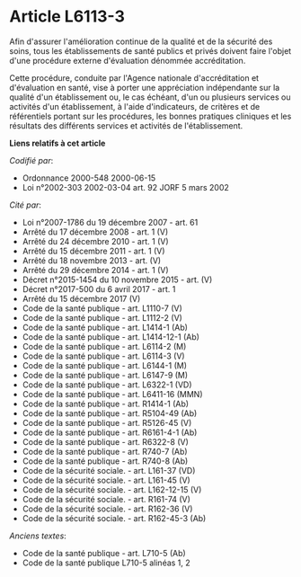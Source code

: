 # Article L6113-3

Afin d'assurer l'amélioration continue de la qualité et de la sécurité des soins, tous les établissements de santé publics et
privés doivent faire l'objet d'une procédure externe d'évaluation dénommée accréditation.

Cette procédure, conduite par l'Agence nationale d'accréditation et d'évaluation en santé, vise à porter une appréciation
indépendante sur la qualité d'un établissement ou, le cas échéant, d'un ou plusieurs services ou activités d'un
établissement, à l'aide d'indicateurs, de critères et de référentiels portant sur les procédures, les bonnes pratiques
cliniques et les résultats des différents services et activités de l'établissement.

**Liens relatifs à cet article**

_Codifié par_:

  - Ordonnance 2000-548 2000-06-15
  - Loi n°2002-303 2002-03-04 art. 92 JORF 5 mars 2002

_Cité par_:

  - Loi n°2007-1786 du 19 décembre 2007 - art. 61
  - Arrêté du 17 décembre 2008 - art. 1 (V)
  - Arrêté du 24 décembre 2010 - art. 1 (V)
  - Arrêté du 15 décembre 2011 - art. 1 (V)
  - Arrêté du 18 novembre 2013 - art. (V)
  - Arrêté du 29 décembre 2014 - art. 1 (V)
  - Décret n°2015-1454 du 10 novembre 2015 - art. (V)
  - Décret n°2017-500 du 6 avril 2017 - art. 1
  - Arrêté du 15 décembre 2017 (V)
  - Code de la santé publique - art. L1110-7 (V)
  - Code de la santé publique - art. L1112-2 (V)
  - Code de la santé publique - art. L1414-1 (Ab)
  - Code de la santé publique - art. L1414-12-1 (Ab)
  - Code de la santé publique - art. L6114-2 (M)
  - Code de la santé publique - art. L6114-3 (V)
  - Code de la santé publique - art. L6144-1 (M)
  - Code de la santé publique - art. L6147-9 (M)
  - Code de la santé publique - art. L6322-1 (VD)
  - Code de la santé publique - art. L6411-16 (MMN)
  - Code de la santé publique - art. R1414-1 (Ab)
  - Code de la santé publique - art. R5104-49 (Ab)
  - Code de la santé publique - art. R5126-45 (V)
  - Code de la santé publique - art. R6161-4-1 (Ab)
  - Code de la santé publique - art. R6322-8 (V)
  - Code de la santé publique - art. R740-7 (Ab)
  - Code de la santé publique - art. R740-8 (Ab)
  - Code de la sécurité sociale. - art. L161-37 (VD)
  - Code de la sécurité sociale. - art. L161-45 (V)
  - Code de la sécurité sociale. - art. L162-12-15 (V)
  - Code de la sécurité sociale. - art. R161-74 (V)
  - Code de la sécurité sociale. - art. R162-36 (V)
  - Code de la sécurité sociale. - art. R162-45-3 (Ab)

_Anciens textes_:

  - Code de la santé publique - art. L710-5 (Ab)
  - Code de la santé publique L710-5 alinéas 1, 2
